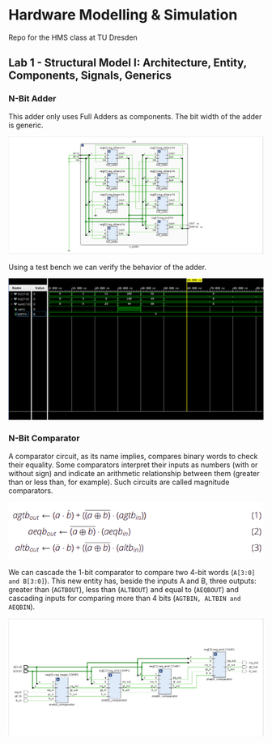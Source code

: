 # Hardware Modelling & Simulation
Repo for the HMS class at TU Dresden

## Lab 1 - Structural Model I: Architecture, Entity, Components, Signals, Generics
### N-Bit Adder
This adder only uses Full Adders as components. The bit width of the adder is generic.

![Adder](img/lab1/n_adder_tb.png)

Using a test bench we can verify the behavior of the adder.

![Simulation](img/lab1/adder_simulation.png)

### N-Bit Comparator
A comparator circuit, as its name implies, compares binary words to check their equality. Some comparators interpret their inputs as numbers (with or without sign) and indicate an arithmetic relationship between them (greater than or less than, for example). Such circuits are called magnitude comparators.

![Equations](img/lab1/comparator_eq.png)

We can cascade the 1-bit comparator to compare two 4-bit words (`A[3:0] and B[3:0]`). This new entity has, beside the inputs A and B, three outputs: greater than (`AGTBOUT`), less than (`ALTBOUT`) and equal to (`AEQBOUT`) and cascading inputs for comparing more than 4 bits (`AGTBIN, ALTBIN and AEQBIN`).

![Comparator](img/lab1/4bit-comparator.png)